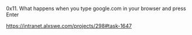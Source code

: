 0x11. What happens when you type google.com in your browser and press Enter

https://intranet.alxswe.com/projects/298#task-1647
